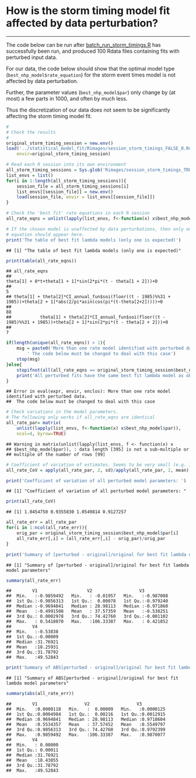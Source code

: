 # How is the storm timing model fit affected by data perturbation?
------------------------------------------------------------------------

The code below can be run after
[batch_run_storm_timings.R](batch_run_storm_timings.R) has successfully been
run, and produced 100 Rdata files containing fits with perturbed input data.

For our data, the code below should show that the optimal model type (`best_nhp_model$rate_equation`)
for the storm event times model is not affected by data perturbation.

Further, the parameter values (`best_nhp_model$par`) only change by (at most) a
few parts in 1000, and often by much less.

Thus the discretization of our data does not seem to be significantly affecting
the storm timing model fit.


```r
#
# Check the results
#
original_storm_timing_session = new.env()
load('../statistical_model_fit/Rimages/session_storm_timings_FALSE_0.Rdata', 
    envir=original_storm_timing_session)

# Read each R session into its own environment
all_storm_timing_sessions = Sys.glob('Rimages/session_storm_timings_TRUE_*.Rdata')
list_envs = list()
for(i in 1:length(all_storm_timing_sessions)){
    session_file = all_storm_timing_sessions[i]
    list_envs[[session_file]] = new.env()
    load(session_file, envir = list_envs[[session_file]])
}

# Check the 'best fit' rate equations in each R session
all_rate_eqns = unlist(lapply(list_envs, f<-function(x) x$best_nhp_model$rate_equation))

# If the chosen model is unaffected by data perturbations, then only one
# equation should appear here.
print('The table of best fit lambda models (only one is expected)')
```

```
## [1] "The table of best fit lambda models (only one is expected)"
```

```r
print(table(all_rate_eqns))
```

```
## all_rate_eqns
##                                                                theta[1] + 0*t+theta[1 + 1]*sin(2*pi*(t - theta[1 + 2]))+0 
##                                                                                                                         5 
## theta[1] + theta[2]*CI_annual_fun$soi(floor((t - 1985)%%31 + 1985))+theta[2 + 1]*abs(2/pi*asin(cos(pi*(t-theta[2+2]))))+0 
##                                                                                                                        88 
##           theta[1] + theta[2]*CI_annual_fun$soi(floor((t - 1985)%%31 + 1985))+theta[2 + 1]*sin(2*pi*(t - theta[2 + 2]))+0 
##                                                                                                                         7
```

```r
if(length(unique(all_rate_eqns)) > 1){
    msg = paste0('More than one rate model identified with perturbed data.\n',
        ' The code below must be changed to deal with this case')
    stop(msg)
}else{
    stopifnot(all(all_rate_eqns == original_storm_timing_session$best_nhp_model$rate_equation))
    print('All perturbed fits have the same best fit lambda model as obtained from the original data')
}
```

```
## Error in eval(expr, envir, enclos): More than one rate model identified with perturbed data.
##  The code below must be changed to deal with this case
```

```r
# Check variations in the model parameters.
# The following only works if all_rate_eqns are identical
all_rate_par= matrix(
    unlist(lapply(list_envs, f<-function(x) x$best_nhp_model$par)), 
    ncol=4, byrow=TRUE)
```

```
## Warning in matrix(unlist(lapply(list_envs, f <- function(x) x
## $best_nhp_model$par)), : data length [395] is not a sub-multiple or
## multiple of the number of rows [99]
```

```r
# Coefficient of variation of estimates. Seems to be very small (e.g. 1/1000)
all_rate_CoV = apply(all_rate_par, 2, sd)/apply(all_rate_par, 2, mean)

print('Coefficient of variation of all perturbed model parameters: ')
```

```
## [1] "Coefficient of variation of all perturbed model parameters: "
```

```r
print(all_rate_CoV)
```

```
## [1] 1.0454750 0.9355830 1.0549814 0.9127257
```

```r
all_rate_err = all_rate_par
for(i in 1:ncol(all_rate_err)){ 
    orig_par = original_storm_timing_session$best_nhp_model$par[i]
    all_rate_err[,i] = (all_rate_err[,i] - orig_par)/orig_par
}

print('Summary of [perturbed - original]/original for best fit lambda model parameters')
```

```
## [1] "Summary of [perturbed - original]/original for best fit lambda model parameters"
```

```r
summary(all_rate_err)
```

```
##        V1                   V2                  V3           
##  Min.   :-0.9859492   Min.   : -0.01957   Min.   :-0.987008  
##  1st Qu.:-0.9856313   1st Qu.:  0.00078   1st Qu.:-0.979240  
##  Median :-0.9694841   Median : 28.98113   Median :-0.971860  
##  Mean   :-0.4991508   Mean   : 37.57359   Mean   :-0.538251  
##  3rd Qu.: 0.0002978   3rd Qu.: 74.42760   3rd Qu.:-0.001102  
##  Max.   : 0.5418070   Max.   :106.33387   Max.   : 0.421852  
##        V4          
##  Min.   :-0.53838  
##  1st Qu.:-0.00009  
##  Median :31.76921  
##  Mean   :18.25931  
##  3rd Qu.:31.78792  
##  Max.   :49.52843
```

```r
print('Summary of ABS[perturbed - original]/original for best fit lambda model parameters')
```

```
## [1] "Summary of ABS[perturbed - original]/original for best fit lambda model parameters"
```

```r
summary(abs(all_rate_err))
```

```
##        V1                  V2                  V3           
##  Min.   :0.0000118   Min.   :  0.00009   Min.   :0.0000125  
##  1st Qu.:0.0004984   1st Qu.:  0.00216   1st Qu.:0.0012915  
##  Median :0.9694841   Median : 28.98113   Median :0.9718604  
##  Mean   :0.5534357   Mean   : 37.57452   Mean   :0.5549797  
##  3rd Qu.:0.9856313   3rd Qu.: 74.42760   3rd Qu.:0.9792399  
##  Max.   :0.9859492   Max.   :106.33387   Max.   :0.9870077  
##        V4          
##  Min.   : 0.00000  
##  1st Qu.: 0.00011  
##  Median :31.76921  
##  Mean   :18.43055  
##  3rd Qu.:31.78792  
##  Max.   :49.52843
```
